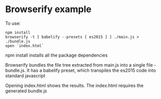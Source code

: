 # Browserify example

To use:
```
npm install
browserify -t [ babelify --presets [ es2015 ] ] ./main.js > ./bundle.js
open `index.html`
```

npm install installs all the package dependencies

Browserify bundles the file tree extracted from main.js into a single file - bundle.js. It has a babelify preset, which transpiles the es2015 code into standard javascript

Opening index.html shows the results. The index.html requires the generated bundle.js
